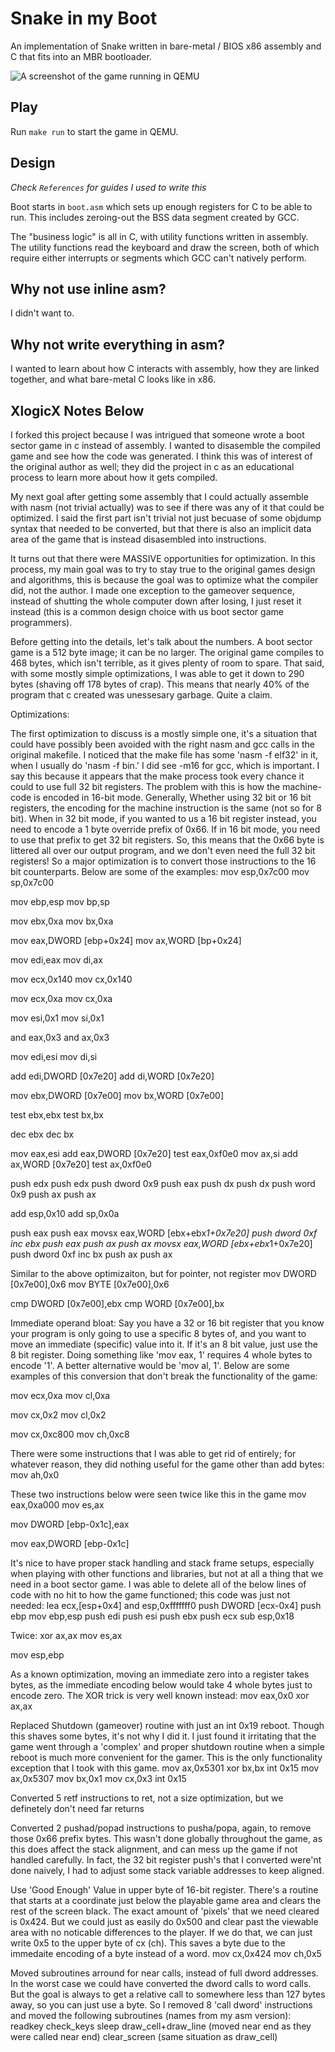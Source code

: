 # Snake in my Boot

An implementation of Snake written in bare-metal / BIOS x86 assembly and C that
fits into an MBR bootloader.

![A screenshot of the game running in QEMU](https://raw.githubusercontent.com/w-shackleton/snake-in-my-boot/master/demo.png)

## Play

Run `make run` to start the game in QEMU.

## Design

*Check `References` for guides I used to write this*

Boot starts in `boot.asm` which sets up enough registers for C to be able to
run. This includes zeroing-out the BSS data segment created by GCC.

The "business logic" is all in C, with utility functions written in assembly.
The utility functions read the keyboard and draw the screen, both of which
require either interrupts or segments which GCC can't natively perform.

## Why not use inline asm?

I didn't want to.

## Why not write everything in asm?

I wanted to learn about how C interacts with assembly, how they are linked
together, and what bare-metal C looks like in x86.

## XlogicX Notes Below ##
I forked this project because I was intrigued that someone wrote a boot sector game in c instead of assembly. I wanted to disasemble the compiled game and see how the code was generated. I think this was of interest of the original author as well; they did the project in c as an educational process to learn more about how it gets compiled.

My next goal after getting some assembly that I could actually assemble with nasm (not trivial actually) was to see if there was any of it that could be optimized. I said the first part isn't trivial not just becuase of some objdump syntax that needed to be converted, but that there is also an implicit data area of the game that is instead disasembled into instructions.

It turns out that there were MASSIVE opportunities for optimization. In this process, my main goal was to try to stay true to the original games design and algorithms, this is because the goal was to optimize what the compiler did, not the author. I made one exception to the gameover sequence, instead of shutting the whole computer down after losing, I just reset it instead (this is a common design choice with us boot sector game programmers).

Before getting into the details, let's talk about the numbers. A boot sector game is a 512 byte image; it can be no larger. The original game compiles to 468 bytes, which isn't terrible, as it gives plenty of room to spare. That said, with some mostly simple optimizations, I was able to get it down to 290 bytes (shaving off 178 bytes of crap). This means that nearly 40% of the program that c created was unessesary garbage. Quite a claim.

Optimizations:

The first optimization to discuss is a mostly simple one, it's a situation that could have possibly been avoided with the right nasm and gcc calls in the original makefile. I noticed that the make file has some 'nasm -f elf32' in it, when I usually do 'nasm -f bin.' I did see -m16 for gcc, which is important. I say this because it appears that the make process took every chance it could to use full 32 bit registers. The problem with this is how the machine-code is encoded in 16-bit mode. Generally, Whether using 32 bit or 16 bit registers, the encoding for the machine instruction is the same (not so for 8 bit). When in 32 bit mode, if you wanted to us a 16 bit register instead, you need to encode a 1 byte override prefix of 0x66. If in 16 bit mode, you need to use that prefix to get 32 bit registers. So, this means that the 0x66 byte is littered all over our output program, and we don't even need the full 32 bit registers! So a major optimization is to convert those instructions to the 16 bit counterparts. Below are some of the examples:
mov    esp,0x7c00
mov    sp,0x7c00

mov    ebp,esp
mov    bp,sp

mov    ebx,0xa
mov    bx,0xa

mov    eax,DWORD [ebp+0x24]
mov    ax,WORD [bp+0x24]

mov    edi,eax
mov    di,ax

mov    ecx,0x140
mov    cx,0x140

mov    ecx,0xa
mov    cx,0xa

mov    esi,0x1
mov    si,0x1

and    eax,0x3
and    ax,0x3

mov    edi,esi
mov    di,si

add    edi,DWORD [0x7e20]
add    di,WORD [0x7e20]

mov    ebx,DWORD [0x7e00]
mov    bx,WORD [0x7e00]

test   ebx,ebx
test   bx,bx

dec    ebx
dec    bx

mov    eax,esi
add    eax,DWORD [0x7e20]
test   eax,0xf0e0
	mov    ax,si
	add    ax,WORD [0x7e20]
	test   ax,0xf0e0 

push   edx
push   edx
push   dword 0x9
push   eax
	push   dx
	push   dx
	push   word 0x9
	push   ax
	push   ax  

add    esp,0x10
add    sp,0x0a

push   eax
push   eax
movsx  eax,WORD [ebx+ebx*1+0x7e20]
push   dword 0xf
inc    ebx
push   eax
	push   ax
	push   ax
	movsx  eax,WORD [ebx+ebx*1+0x7e20]
    push   dword 0xf
	inc    bx
	push   ax
	push   ax

Similar to the above optimizaiton, but for pointer, not register
mov    DWORD [0x7e00],0x6
mov    BYTE [0x7e00],0x6

cmp    DWORD [0x7e00],ebx
cmp    WORD [0x7e00],bx

Immediate operand bloat:
Say you have a 32 or 16 bit register that you know your program is only going to use a specific 8 bytes of, and you want to move an immediate (specific) value into it. If it's an 8 bit value, just use the 8 bit register. Doing something like 'mov eax, 1' requires 4 whole bytes to encode '1'. A better alternative would be 'mov al, 1'. Below are some examples of this conversion that don't break the functionality of the game:

mov    ecx,0xa
mov    cl,0xa

mov    cx,0x2
mov    cl,0x2

mov    cx,0xc800
mov    ch,0xc8

There were some instructions that I was able to get rid of entirely; for whatever reason, they did nothing useful for the game other than add bytes:
mov    ah,0x0

These two instructions below were seen twice like this in the game
mov    eax,0xa000
mov    es,ax

mov    DWORD [ebp-0x1c],eax

mov    eax,DWORD [ebp-0x1c]

It's nice to have proper stack handling and stack frame setups, especially when playing with other functions and libraries, but not at all a thing that we need in a boot sector game. I was able to delete all of the below lines of code with no hit to how the game functioned; this code was just not needed:
lea    ecx,[esp+0x4]
and    esp,0xfffffff0 
push   DWORD [ecx-0x4]
push   ebp 
mov    ebp,esp
push   edi
push   esi
push   ebx
push   ecx
sub    esp,0x18

Twice:
xor    ax,ax
mov    es,ax

mov    esp,ebp

As a known optimization, moving an immediate zero into a register takes bytes, as the immediate encoding below would take 4 whole bytes just to encode zero. The XOR trick is very well known instead:
mov    eax,0x0
xor    ax,ax

Replaced Shutdown (gameover) routine with just an int 0x19 reboot. Though this shaves some bytes, it's not why I did it. I just found it irritating that the game went through a 'complex' and proper shutdown routine when a simple reboot is much more convenient for the gamer. This is the only functionality exception that I took with this game.
mov    ax,0x5301
xor    bx,bx
int    0x15 
mov    ax,0x5307
mov    bx,0x1
mov    cx,0x3
int    0x15

Converted 5 retf instructions to ret, not a size optimization, but we definetely don't need far returns

Converted 2 pushad/popad instructions to pusha/popa, again, to remove those 0x66 prefix bytes. This wasn't done globally throughout the game, as this does affect the stack alignment, and can mess up the game if not handled carefully. In fact, the 32 bit register push's that I converted were'nt done naively, I had to adjust some stack variable addresses to keep aligned.

Use 'Good Enough' Value in upper byte of 16-bit register. There's a routine that starts at a coordinate just below the playable game area and clears the rest of the screen black. The exact amount of 'pixels' that we need cleared is 0x424. But we could just as easily do 0x500 and clear past the viewable area with no noticable differences to the player. If we do that, we can just write 0x5 to the upper byte of cx (ch). This saves a byte due to the immedaite encoding of a byte instead of a word.
mov    cx,0x424
mov	   ch,0x5

Moved subroutines arround for near calls, instead of full dword addresses. In the worst case we could have converted the dword calls to word calls. But the goal is always to get a relative call to somewhere less than 127 bytes away, so you can just use a byte. So I removed 8 'call dword' instructions and moved the following subroutines (names from my asm version):
	readkey
	check_keys
	sleep
	draw_cell+draw_line (moved near end as they were called near end)
	clear_screen (same situation as draw_cell)
